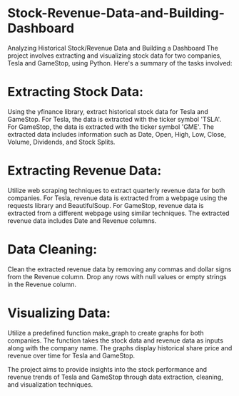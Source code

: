 # Stock-Revenue-Data-and-Building-Dashboard
Analyzing Historical Stock/Revenue Data and Building a Dashboard
The project involves extracting and visualizing stock data for two companies, Tesla and GameStop, using Python. Here's a summary of the tasks involved:

# Extracting Stock Data:
Using the yfinance library, extract historical stock data for Tesla and GameStop.
For Tesla, the data is extracted with the ticker symbol 'TSLA'.
For GameStop, the data is extracted with the ticker symbol 'GME'.
The extracted data includes information such as Date, Open, High, Low, Close, Volume, Dividends, and Stock Splits.

# Extracting Revenue Data:
Utilize web scraping techniques to extract quarterly revenue data for both companies.
For Tesla, revenue data is extracted from a webpage using the requests library and BeautifulSoup.
For GameStop, revenue data is extracted from a different webpage using similar techniques.
The extracted revenue data includes Date and Revenue columns.

# Data Cleaning:
Clean the extracted revenue data by removing any commas and dollar signs from the Revenue column.
Drop any rows with null values or empty strings in the Revenue column.

# Visualizing Data:
Utilize a predefined function make_graph to create graphs for both companies.
The function takes the stock data and revenue data as inputs along with the company name.
The graphs display historical share price and revenue over time for Tesla and GameStop.

The project aims to provide insights into the stock performance and revenue trends of Tesla and GameStop through data extraction, cleaning, and visualization techniques.
